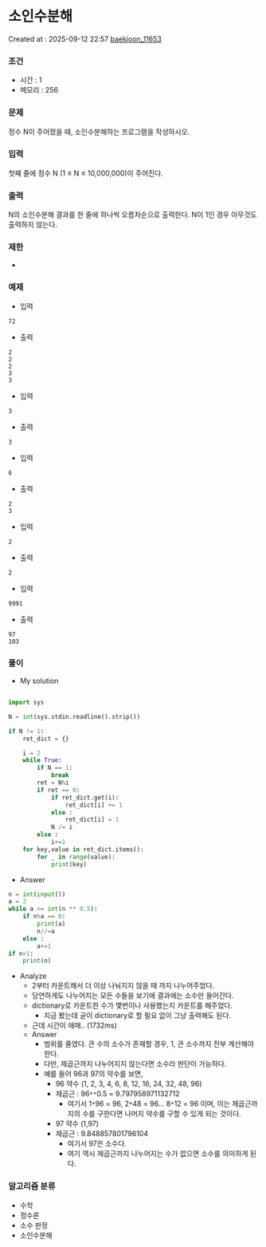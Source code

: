 # 소인수분해
Created at : 2025-09-12 22:57
[baekjoon_11653](https://www.acmicpc.net/problem/11653)
### 조건
- 시간 : 1
- 메모리 : 256
### 문제
정수 N이 주어졌을 때, 소인수분해하는 프로그램을 작성하시오.
### 입력
첫째 줄에 정수 N (1 ≤ N ≤ 10,000,000)이 주어진다.
### 출력
N의 소인수분해 결과를 한 줄에 하나씩 오름차순으로 출력한다. N이 1인 경우 아무것도 출력하지 않는다.
### 제한
- 
### 예제
- 입력
```
72
```
- 출력
```
2
2
2
3
3
``` 
- 입력
```
3
```
- 출력
```
3
``` 
- 입력
```
6
```
- 출력
```
2
3
``` 
- 입력
```
2
```
- 출력
```
2
``` 
- 입력
```
9991
```
- 출력
```
97
103
``` 

### 풀이
- My solution
```python

import sys

N = int(sys.stdin.readline().strip())

if N != 1:    
    ret_dict = {}

    i = 2
    while True:
        if N == 1:
            break
        ret = N%i
        if ret == 0:
            if ret_dict.get(i):
                ret_dict[i] += 1
            else :
                ret_dict[i] = 1
            N /= i
        else :
            i+=1
    for key,value in ret_dict.items():
        for _ in range(value):
            print(key)
```

- Answer
```python
n = int(input())
a = 2
while a <= int(n ** 0.5):
	if n%a == 0:
		print(a)
		n//=a
	else :
		a+=1
if n>1:
	print(n)
```

- Analyze
	- 2부터 카운트해서 더 이상 나눠지지 않을 때 까지 나누어주었다.
	- 당연하게도 나누어지는 모든 수들을 보기에 결과에는 소수만 들어간다.
	- dictionary로 카운트한 수가 몇번이나 사용했는지 카운트를 해주었다.
		- 지금 봤는데 굳이 dictionary로 할 필요 없이 그냥 출력해도 된다.
	- 근데 시간이 애매.. (1732ms)
	- Answer
		- 범위를 줄였다. 큰 수의 소수가 존재할 경우, 1, 큰 소수까지 전부 계산해야한다.
		- 다만, 제곱근까지 나누어지지 않는다면 소수라 판단이 가능하다.
		- 예를 들어 96과 97의 약수를 보면, 
			- 96 약수 (1, 2, 3, 4, 6, 8, 12, 16, 24, 32, 48, 96)
			- 제곱근 : 96`**`0.5 = 9.797958971132712
				- 여기서 1`*`96 = 96, 2`*`48 = 96... 8`*`12 = 96 이며, 이는 제곱근까지의 수를 구한다면 나머지 약수를 구할 수 있게 되는 것이다.
			- 97 약수 (1,97)
			- 제곱근 : 9.848857801796104
				- 여기서 97은 소수다.
				- 여기 역시 제곱근까지 나누어지는 수가 없으면 소수를 의미하게 된다.
### 알고리즘 분류
- 수학
- 정수론
- 소수 판정
- 소인수분해